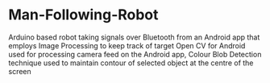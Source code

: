 # Man-Following-Robot
Arduino based robot taking signals over Bluetooth from an Android app that employs Image Processing to keep track of target
Open CV for Android used for processing camera feed on the Android app, Colour Blob Detection technique used to maintain contour of selected object at the centre of the screen
